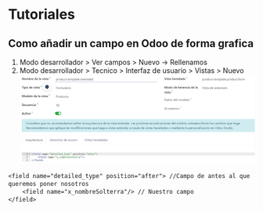 # Tutoriales
## Como añadir un campo en Odoo de forma grafica
1. Modo desarrollador > Ver campos > Nuevo -> Rellenamos
2. Modo desarrollador > Tecnico > Interfaz de usuario > Vistas > Nuevo
![alt text](image.png)

```
<field name="detailed_type" position="after"> //Campo de antes al que queremos poner nosotros
    <field name="x_nombreSolterra"/> // Nuestro campo
</field>
```